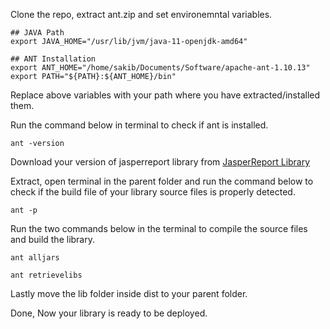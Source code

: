 Clone the repo, extract ant.zip and set environemntal variables.
```
## JAVA Path
export JAVA_HOME="/usr/lib/jvm/java-11-openjdk-amd64"

## ANT Installation
export ANT_HOME="/home/sakib/Documents/Software/apache-ant-1.10.13"
export PATH="${PATH}:${ANT_HOME}/bin"
```
Replace above variables with your path where you have extracted/installed them.

Run the command below in terminal to check if ant is installed.
```
ant -version
```
Download your version of jasperreport library from [JasperReport Library](https://sourceforge.net/projects/jasperreports/files/jasperreports/)

Extract, open terminal in the parent folder and run the command below to check if the build file of your library source files is properly detected.
```
ant -p
```
Run the two commands below in the terminal to compile the source files and build the library.
```
ant alljars

ant retrievelibs
```
Lastly move the lib folder inside dist to your parent folder.

Done, Now your library is ready to be deployed.
